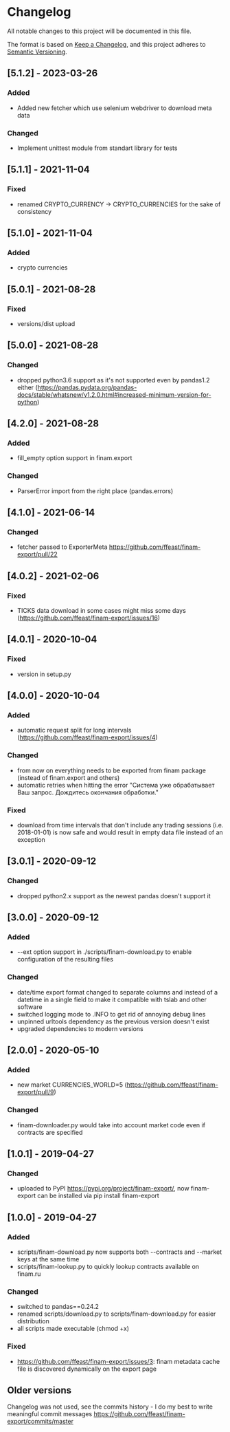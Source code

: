 # Changelog
All notable changes to this project will be documented in this file.

The format is based on [Keep a Changelog](https://keepachangelog.com/en/1.0.0/),
and this project adheres to [Semantic Versioning](https://semver.org/spec/v2.0.0.html).

## [5.1.2] - 2023-03-26
### Added
- Added new fetcher which use selenium webdriver to download meta data
### Changed
- Implement unittest module from standart library for tests

## [5.1.1] - 2021-11-04
### Fixed
- renamed CRYPTO_CURRENCY -> CRYPTO_CURRENCIES for the sake of consistency

## [5.1.0] - 2021-11-04
### Added
- crypto currencies

## [5.0.1] - 2021-08-28
### Fixed
- versions/dist upload

## [5.0.0] - 2021-08-28
### Changed
- dropped python3.6 support as it's not supported even by pandas1.2 either (https://pandas.pydata.org/pandas-docs/stable/whatsnew/v1.2.0.html#increased-minimum-version-for-python)

## [4.2.0] - 2021-08-28
### Added
- fill_empty option support in finam.export

### Changed
- ParserError import from the right place (pandas.errors)

## [4.1.0] - 2021-06-14
### Changed
- fetcher passed to ExporterMeta https://github.com/ffeast/finam-export/pull/22

## [4.0.2] - 2021-02-06
### Fixed
- TICKS data download in some cases might miss some days (https://github.com/ffeast/finam-export/issues/16)

## [4.0.1] - 2020-10-04
### Fixed
- version in setup.py

## [4.0.0] - 2020-10-04
### Added
- automatic request split for long intervals (https://github.com/ffeast/finam-export/issues/4)
### Changed
- from now on everything needs to be exported from finam package (instead of finam.export and others)
- automatic retries when hitting the error "Система уже обрабатывает Ваш запрос. Дождитесь окончания обработки."
### Fixed
- download from time intervals that don't include any trading sessions (i.e. 2018-01-01) is now safe and would result in empty data file instead of an exception

## [3.0.1] - 2020-09-12
### Changed
- dropped python2.x support as the newest pandas doesn't support it

## [3.0.0] - 2020-09-12
### Added
- --ext option support in ./scripts/finam-download.py to enable configuration of the resulting files
### Changed
- date/time export format changed to separate columns <DATE> and <TIME> instead of a datetime in a single <DATE> field to make it compatible with tslab and other software
- switched logging mode to .INFO to get rid of annoying debug lines
- unpinned urltools dependency as the previous version doesn't exist
- upgraded dependencies to modern versions

## [2.0.0] - 2020-05-10
### Added
- new market CURRENCIES_WORLD=5 (https://github.com/ffeast/finam-export/pull/9)
### Changed
- finam-downloader.py would take into account market code even if contracts are specified

## [1.0.1] - 2019-04-27
### Changed
- uploaded to PyPI https://pypi.org/project/finam-export/, now finam-export can be installed via pip install finam-export

## [1.0.0] - 2019-04-27
### Added
- scripts/finam-download.py now supports both --contracts and --market keys at the same time
- scripts/finam-lookup.py to quickly lookup contracts available on finam.ru

### Changed
- switched to pandas==0.24.2
- renamed scripts/download.py to scripts/finam-download.py for easier distribution
- all scripts made executable (chmod +x)

### Fixed
- https://github.com/ffeast/finam-export/issues/3: finam metadata cache file is discovered dynamically on the export page

## Older versions
Changelog was not used, see the commits history - I do my best to write meaningful commit messages https://github.com/ffeast/finam-export/commits/master
